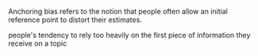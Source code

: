 Anchoring bias refers to the notion that people often allow an initial reference point to distort their estimates.

people's tendency to rely too heavily on the first piece of information they receive on a topic